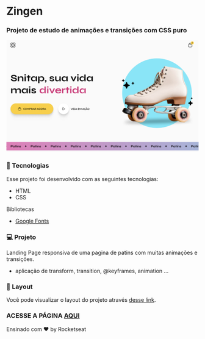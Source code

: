 # Zingen
### Projeto de estudo de animações e transições com CSS puro


![Capa do projeto](assets/images/capa-readme.jpg)


### 🚀 Tecnologias

Esse projeto foi desenvolvido com as seguintes tecnologias:

- HTML
- CSS

Bibliotecas
- [Google Fonts](https://fonts.google.com/)


### 💻 Projeto

Landing Page responsiva de uma pagina de patins com muitas animações e transições.
- aplicação de transform, transition, @keyframes, animation ... 

### 🔖 Layout

Você pode visualizar o layout do projeto através [desse link](https://www.figma.com/design/9YO2SSCOQFUKhCzCaBMjGs/LP-de-patins-animada--Community-?node-id=908-1045&t=KgHrp9vlZkEoY0Jc-0). 

###  ACESSE A PÁGINA [AQUI](https://amandasgm.github.io/lp-de-patins-animada/)


Ensinado com ♥ by Rocketseat 